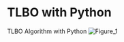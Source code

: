 # TLBO with Python
TLBO Algorithm with Python
![Figure_1](https://github.com/SeyedMuhammadHosseinMousavi/TLBOwithPython/assets/11339420/29644b34-c28c-4a87-9c7a-a766453923ec)
